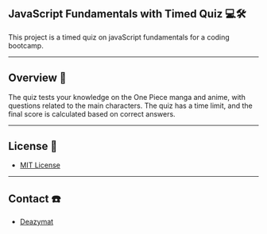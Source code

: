 
## JavaScript Fundamentals with Timed Quiz 💻🛠️

This project is a timed quiz on javaScript fundamentals for a coding bootcamp.

---

## Overview 🚀

The quiz tests your knowledge on the One Piece manga and anime, with questions related to the main characters. The quiz has a time limit, and the final score is calculated based on correct answers.

---
## License 🔐

- [MIT License](LICENSE.md)

---

## Contact ☎️

- [Deazymat](https://github.com/Deazymat/Project-1)
